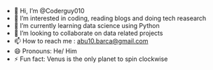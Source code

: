 - 👋 Hi, I’m @Coderguy010
- 👀 I’m interested in coding, reading blogs and doing tech reasearch 
- 🌱 I’m currently learning data science using Python
- 💞️ I’m looking to collaborate on data related projects
- 📫 How to reach me : abu10.barca@gmail.com
- 😄 Pronouns: He/ Him 
- ⚡ Fun fact: Venus is the only planet to spin clockwise

<!---
Coderguy010/Coderguy010 is a ✨ special ✨ repository because its `README.md` (this file) appears on your GitHub profile.
You can click the Preview link to take a look at your changes.
--->
